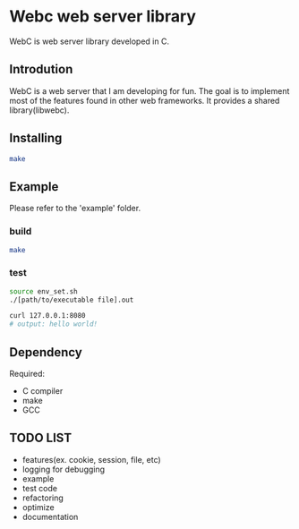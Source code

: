# Webc web server library
WebC is web server library developed in C.

## Introdution
WebC is a web server that I am developing for fun.
The goal is to implement most of the features found in other web frameworks.
It provides a shared library(libwebc).


## Installing
```bash
make
```

## Example
Please refer to the 'example' folder.

### build
```bash
make
```

### test
```bash
source env_set.sh
./[path/to/executable file].out
```

```bash
curl 127.0.0.1:8080
# output: hello world!
```

## Dependency
Required:
- C compiler
- make
- GCC

## TODO LIST
- features(ex. cookie, session, file, etc)
- logging for debugging
- example
- test code
- refactoring
- optimize
- documentation
